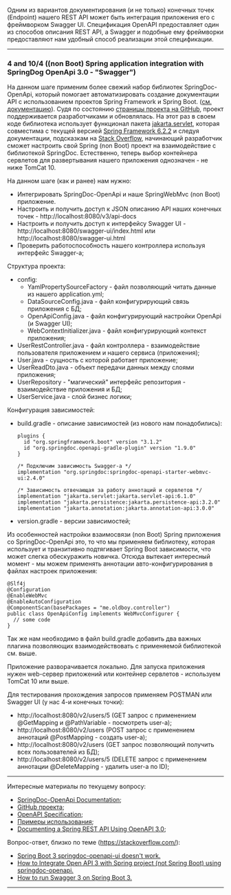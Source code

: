 Одним из вариантов документирования (и не только) конечных точек (Endpoint) нашего REST API может быть интеграция приложения
его с фреймворком Swagger UI. Спецификация OpenAPI предоставляет один из способов описания REST API, а Swagger и подобные
ему фреймворки предоставляют нам удобный способ реализации этой спецификации. 
________________________________________________________________________________________________________________________
### 4 and 10/4 ((non Boot) Spring application integration with SpringDog OpenApi 3.0 - "Swagger")

На данном шаге применим более свежий набор библиотек SpringDoc-OpenApi, который помогает автоматизировать создание 
документации API с использованием проектов Spring Framework и Spring Boot. ([см. документацию](https://springdoc.org/)).
Судя по состоянию [страницы проекта на GitHub](https://github.com/springdoc/springdoc-openapi), проект поддерживается 
разработчиками и обновлялась. На этот раз в своем коде библиотека использует функционал пакета [jakarta.servlet](https://jakarta.ee/specifications/servlet/), которая совместима с
текущей версией [Spring Framework 6.2.2](https://spring.io/projects/spring-framework) и следуя документации, подсказкам на [Stack Overflow](https://stackoverflow.com/), 
начинающий разработчик сможет настроить свой Spring (non Boot) проект на взаимодействие с библиотекой SpringDoc. Естественно, 
теперь выбор контейнера сервлетов для развертывания нашего приложения однозначен - не ниже TomCat 10. 

На данном шаге (как и ранее) нам нужно:
- Интегрировать SpringDoc-OpenApi и наше SpringWebMvc (non Boot) приложение.
- Настроить и получить доступ к JSON описанию API наших конечных точек - http://localhost:8080/v3/api-docs
- Настроить и получить доступ к интерфейсу Swagger UI - http://localhost:8080/swagger-ui/index.html или http://localhost:8080/swagger-ui.html
- Проверить работоспособность нашего контроллера используя интерфейс Swagger-a;

Структура проекта:
- config:
  - YamlPropertySourceFactory - файл позволяющий читать данные из нашего application.yml;
  - DataSourceConfig.java - файл конфигурирующий связь приложения с БД;
  - OpenApiConfig.java - файл конфигурирующий настройки OpenApi (и Swagger UI);
  - WebContextInitializer.java - файл конфигурирующий контекст приложения;
- UserRestController.java - файл контроллера - взаимодействие пользователя приложением и нашего сервиса (приложения);
- User.java - сущность с которой работает приложение;
- UserReadDto.java - объект передачи данных между слоями приложения;
- UserRepository - "магический" интерфейс репозитория - взаимодействие приложения и БД;
- UserService.java - слой бизнес логики;

Конфигурация зависимостей:
- build.gradle - описание зависимостей (из нового нам понадобились):

      plugins {
        id "org.springframework.boot" version "3.1.2"
        id "org.springdoc.openapi-gradle-plugin" version "1.9.0"
      }

      /* Подключим зависимость Swagger-a */
      implementation "org.springdoc:springdoc-openapi-starter-webmvc-ui:2.4.0"

      /* Зависимость отвечающая за работу аннотаций и сервлетов */
      implementation "jakarta.servlet:jakarta.servlet-api:6.1.0"
      implementation "jakarta.persistence:jakarta.persistence-api:3.2.0"
      implementation "jakarta.annotation:jakarta.annotation-api:3.0.0"

- version.gradle - версии зависимостей;

Из особенностей настройки взаимосвязи (non Boot) Spring приложения со SpringDoc-OpenApi это, то что мы применяем
библиотеку, которая использует и транзитивно подтягивает Spring Boot зависимости, что может слегка обескуражить новичка. 
Отсюда вытекает интересный момент - мы можем применять аннотации авто-конфигурирования в файлах настроек приложения:

    @Slf4j
    @Configuration
    @EnableWebMvc
    @EnableAutoConfiguration
    @ComponentScan(basePackages = "me.oldboy.controller")
    public class OpenApiConfig implements WebMvcConfigurer {
      // some code
    }

Так же нам необходимо в файл build.gradle добавить два важных плагина позволяющих взаимодействовать с применяемой библиотекой см. выше. 

Приложение разворачивается локально. Для запуска приложения нужен web-сервер приложений или контейнер сервлетов - используем TomCat 10 или выше.

Для тестирования прохождения запросов применяем POSTMAN или Swagger UI (у нас 4-и конечных точки):

- http://localhost:8080/v2/users/5 (GET запрос с применением @GetMapping и @PathVariable - посмотреть user-a);
- http://localhost:8080/v2/users (POST запрос с применением аннотаций @PostMapping - создать user-a);
- http://localhost:8080/v2/users (GET запрос позволяющий получить всех пользователей из БД);
- http://localhost:8080/v2/users/5 (DELETE запрос с применением аннотации @DeleteMapping - удалить user-a по ID);
________________________________________________________________________________________________________________________
Интересные материалы по текущему вопросу:
- [SpringDoc-OpenApi Documentation](https://springdoc.org/);
- [GitHub проекта](https://github.com/springdoc);
- [OpenAPI Specification](https://github.com/OAI/OpenAPI-Specification/blob/main/versions/3.0.3.md);
- [Примеры использования](https://github.com/springdoc/springdoc-openapi-demos);
- [Documenting a Spring REST API Using OpenAPI 3.0](https://www.baeldung.com/spring-rest-openapi-documentation);

Вопрос-ответ, близко по теме (https://stackoverflow.com/):
- [Spring Boot 3 springdoc-openapi-ui doesn't work.](https://stackoverflow.com/questions/74701738/spring-boot-3-springdoc-openapi-ui-doesnt-work)
- [How to Integrate Open API 3 with Spring project (not Spring Boot) using springdoc-openapi.](https://stackoverflow.com/questions/59871209/how-to-integrate-open-api-3-with-spring-project-not-spring-boot-using-springdo)
- [How to run Swagger 3 on Spring Boot 3.](https://stackoverflow.com/questions/74614369/how-to-run-swagger-3-on-spring-boot-3)
________________________________________________________________________________________________________________________